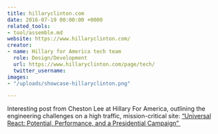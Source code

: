 ```yaml
---
title: hillaryclinton.com
date: 2016-07-19 00:00:00 +0000
related_tools:
- tool/assemble.md
website: https://www.hillaryclinton.com/
creator:
- name: Hillary for America tech team
  role: Design/Development
  url: https://www.hillaryclinton.com/page/tech/
  twitter_username: 
images:
- "/uploads/showcase-hillaryclinton.png"

---
```

Interesting post from Cheston Lee at Hillary For America, outlining the engineering challenges on a high traffic, mission-critical site: [“Universal React: Potential, Performance, and a Presidential Campaign”&nbsp;](http://bit.ly/hfa-engineering-showcase)
